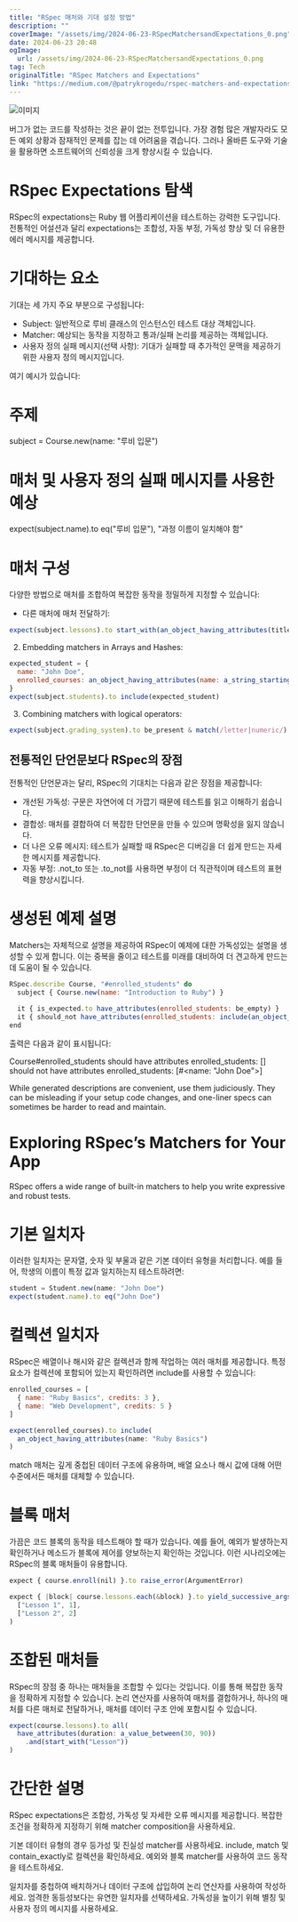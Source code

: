 ```yaml
---
title: "RSpec 매처와 기대 설정 방법"
description: ""
coverImage: "/assets/img/2024-06-23-RSpecMatchersandExpectations_0.png"
date: 2024-06-23 20:48
ogImage:
  url: /assets/img/2024-06-23-RSpecMatchersandExpectations_0.png
tag: Tech
originalTitle: "RSpec Matchers and Expectations"
link: "https://medium.com/@patrykrogedu/rspec-matchers-and-expectations-99e0752b5639"
---
```


![이미지](/assets/img/2024-06-23-RSpecMatchersandExpectations_0.png)

버그가 없는 코드를 작성하는 것은 끝이 없는 전투입니다. 가장 경험 많은 개발자라도 모든 예외 상황과 잠재적인 문제를 잡는 데 어려움을 겪습니다. 그러나 올바른 도구와 기술을 활용하면 소프트웨어의 신뢰성을 크게 향상시킬 수 있습니다.

# RSpec Expectations 탐색

RSpec의 expectations는 Ruby 웹 어플리케이션을 테스트하는 강력한 도구입니다. 전통적인 어설션과 달리 expectations는 조합성, 자동 부정, 가독성 향상 및 더 유용한 에러 메시지를 제공합니다.

<div class="content-ad"></div>

# 기대하는 요소

기대는 세 가지 주요 부분으로 구성됩니다:

- Subject: 일반적으로 루비 클래스의 인스턴스인 테스트 대상 객체입니다.
- Matcher: 예상되는 동작을 지정하고 통과/실패 논리를 제공하는 객체입니다.
- 사용자 정의 실패 메시지(선택 사항): 기대가 실패할 때 추가적인 문맥을 제공하기 위한 사용자 정의 메시지입니다.

여기 예시가 있습니다:

<div class="content-ad"></div>

# 주제

subject = Course.new(name: "루비 입문")

# 매처 및 사용자 정의 실패 메시지를 사용한 예상

expect(subject.name).to eq("루비 입문"), "과정 이름이 일치해야 함"

# 매처 구성

다양한 방법으로 매처를 조합하여 복잡한 동작을 정밀하게 지정할 수 있습니다:

- 다른 매처에 매처 전달하기:

<div class="content-ad"></div>

```js
expect(subject.lessons).to start_with(an_object_having_attributes(title: "Ruby Basics"))
```

2. Embedding matchers in Arrays and Hashes:

```js
expected_student = {
  name: "John Doe",
  enrolled_courses: an_object_having_attributes(name: a_string_starting_with("Introduction"))
}
expect(subject.students).to include(expected_student)
```

3. Combining matchers with logical operators:

<div class="content-ad"></div>

```js
expect(subject.grading_system).to be_present & match(/letter|numeric/)
```

## 전통적인 단언문보다 RSpec의 장점

전통적인 단언문과는 달리, RSpec의 기대치는 다음과 같은 장점을 제공합니다:

- 개선된 가독성: 구문은 자연어에 더 가깝기 때문에 테스트를 읽고 이해하기 쉽습니다.
- 결합성: 매처를 결합하여 더 복잡한 단언문을 만들 수 있으며 명확성을 잃지 않습니다.
- 더 나은 오류 메시지: 테스트가 실패할 때 RSpec은 디버깅을 더 쉽게 만드는 자세한 메시지를 제공합니다.
- 자동 부정: .not_to 또는 .to_not를 사용하면 부정이 더 직관적이며 테스트의 표현력을 향상시킵니다.

<div class="content-ad"></div>

# 생성된 예제 설명

Matchers는 자체적으로 설명을 제공하여 RSpec이 예제에 대한 가독성있는 설명을 생성할 수 있게 합니다. 이는 중복을 줄이고 테스트를 미래를 대비하여 더 견고하게 만드는 데 도움이 될 수 있습니다.

```js
RSpec.describe Course, "#enrolled_students" do
  subject { Course.new(name: "Introduction to Ruby") }

  it { is_expected.to have_attributes(enrolled_students: be_empty) }
  it { should_not have_attributes(enrolled_students: include(an_object_having_attributes(name: "John Doe"))) }
end
```

출력은 다음과 같이 표시됩니다:

<div class="content-ad"></div>

Course#enrolled_students
should have attributes enrolled_students: []
should not have attributes enrolled_students: [#<name: "John Doe">]

While generated descriptions are convenient, use them judiciously. They can be misleading if your setup code changes, and one-liner specs can sometimes
be harder to read and maintain.

# Exploring RSpec’s Matchers for Your App

RSpec offers a wide range of built-in matchers to help you write expressive and robust tests.

<div class="content-ad"></div>

# 기본 일치자

이러한 일치자는 문자열, 숫자 및 부울과 같은 기본 데이터 유형을 처리합니다. 예를 들어, 학생의 이름이 특정 값과 일치하는지 테스트하려면:

```js
student = Student.new(name: "John Doe")
expect(student.name).to eq("John Doe")
```

# 컬렉션 일치자

<div class="content-ad"></div>

RSpec은 배열이나 해시와 같은 컬렉션과 함께 작업하는 여러 매처를 제공합니다. 특정 요소가 컬렉션에 포함되어 있는지 확인하려면 include를 사용할 수 있습니다:

```js
enrolled_courses = [
  { name: "Ruby Basics", credits: 3 },
  { name: "Web Development", credits: 5 }
]

expect(enrolled_courses).to include(
  an_object_having_attributes(name: "Ruby Basics")
)
```

match 매처는 깊게 중첩된 데이터 구조에 유용하며, 배열 요소나 해시 값에 대해 어떤 수준에서든 매처를 대체할 수 있습니다.

# 블록 매처

<div class="content-ad"></div>

가끔은 코드 블록의 동작을 테스트해야 할 때가 있습니다. 예를 들어, 예외가 발생하는지 확인하거나 메소드가 블록에 제어를 양보하는지 확인하는 것입니다. 이런 시나리오에는 RSpec의 블록 매처들이 유용합니다.

```js
expect { course.enroll(nil) }.to raise_error(ArgumentError)

expect { |block| course.lessons.each(&block) }.to yield_successive_args(
  ["Lesson 1", 1],
  ["Lesson 2", 2]
)
```

# 조합된 매처들

RSpec의 장점 중 하나는 매처들을 조합할 수 있다는 것입니다. 이를 통해 복잡한 동작을 정확하게 지정할 수 있습니다. 논리 연산자를 사용하여 매처를 결합하거나, 하나의 매처를 다른 매처로 전달하거나, 매처를 데이터 구조 안에 포함시킬 수 있습니다.

<div class="content-ad"></div>

```js
expect(course.lessons).to all(
  have_attributes(duration: a_value_between(30, 90))
    .and(start_with("Lesson"))
)
```

# 간단한 설명

RSpec expectations은 조합성, 가독성 및 자세한 오류 메시지를 제공합니다. 복잡한 조건을 정확하게 지정하기 위해 matcher composition을 사용하세요.

기본 데이터 유형의 경우 등가성 및 진실성 matcher를 사용하세요. include, match 및 contain_exactly로 컬렉션을 확인하세요. 예외와 블록 matcher를 사용하여 코드 동작을 테스트하세요.

<div class="content-ad"></div>

일치자를 중첩하여 배치하거나 데이터 구조에 삽입하여 논리 연산자를 사용하여 작성하세요. 엄격한 동등성보다는 유연한 일치자를 선택하세요. 가독성을 높이기 위해 별칭 및 사용자 정의 메시지를 사용하세요.
